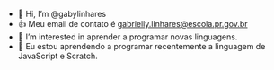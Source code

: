 - 👋 Hi, I’m @gabylinhares
- 👍 Meu email de contato é gabrielly.linhares@escola.pr.gov.br
- 👀 I’m interested in  aprender a programar novas linguagens.
- 💞️  Eu estou  aprendendo a programar recentemente a linguagem de JavaScript e Scratch.

<!---
gabylinhares/gabylinhares is a ✨ special ✨ repository because its `README.md` (this file) appears on your GitHub profile.
You can click the Preview link to take a look at your changes.
---
